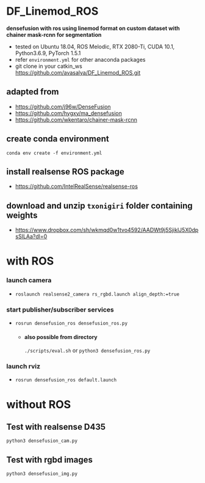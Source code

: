 # DF_Linemod_ROS
**densefusion with ros using linemod format on custom dataset with chainer mask-rcnn for segmentation**
* tested on Ubuntu 18.04, ROS Melodic, RTX 2080-Ti, CUDA 10.1, Python3.6.9, PyTorch 1.5.1
* refer `environment.yml` for other anaconda packages
* git clone in your catkin_ws https://github.com/avasalya/DF_Linemod_ROS.git

## adapted from
* https://github.com/j96w/DenseFusion
* https://github.com/hygxy/ma_densefusion
* https://github.com/wkentaro/chainer-mask-rcnn

## create conda environment
`conda env create -f environment.yml`

## install realsense ROS package
* https://github.com/IntelRealSense/realsense-ros

## download and unzip `txonigiri` folder containing weights
* https://www.dropbox.com/sh/wkmqd0w1tvo4592/AADWt9j5SjiklJ5X0dpsSILAa?dl=0

# with ROS
### launch camera
* `roslaunch realsense2_camera rs_rgbd.launch align_depth:=true`

### start publisher/subscriber services
* `rosrun densefusion_ros densefusion_ros.py`
    * #### also possible from directory
      `./scripts/eval.sh` or `python3 densefusion_ros.py`

### launch rviz
* `rosrun densefusion_ros default.launch`


# without ROS
## Test with realsense D435
`python3 densefusion_cam.py`

## Test with rgbd images
`python3 densefusion_img.py`
